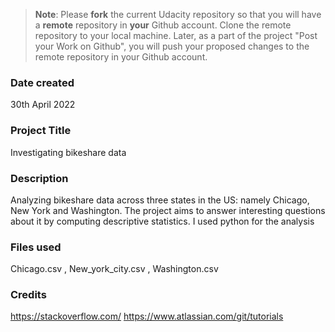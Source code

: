 > **Note**: Please **fork** the current Udacity repository so that you will have a **remote** repository in **your** Github account. Clone the remote repository to your local machine. Later, as a part of the project "Post your Work on Github", you will push your proposed changes to the remote repository in your Github account.

### Date created

30th April 2022

### Project Title

Investigating bikeshare data

### Description

Analyzing bikeshare data across three states in the US: namely Chicago, New York and Washington. The project aims to answer interesting questions about it by computing descriptive statistics. I used python for the analysis

### Files used

Chicago.csv , New_york_city.csv , Washington.csv

### Credits

https://stackoverflow.com/
https://www.atlassian.com/git/tutorials
